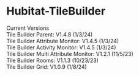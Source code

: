 # Hubitat-TileBuilder
Current Versions<br>
Tile Builder Parent: V1.4.8 (1/3/24)<br>
Tile Builder Attribute Monitor: V1.4.5 (1/3/24)<br>
Tile Builder Activity Monitor: V1.4.5 (1/3/24)<br>
Tile Builder Multi Attribute Monitor: V1.2.1 (11/5/23)<br>
Tile Builder Rooms: V1.1.3 (10/23/23)<br> 
Tile Builder Grid: V1.0.9 (1/8/24)<br> 
